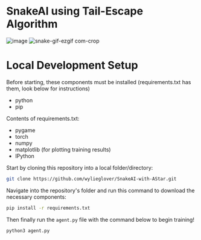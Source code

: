 # SnakeAI using Tail-Escape Algorithm
![image](https://github.com/wylieglover/SnakeAI-With-TailEscape/assets/70774631/26ea0245-4ef1-402d-a9bd-68796c423d4c)
![snake-gif-ezgif com-crop](https://github.com/wylieglover/SnakeAI-With-TailEscape/assets/70774631/08da5c8f-9d29-43c4-91c2-1b4e896224f7)

# Local Development Setup
Before starting, these components must be installed (requirements.txt has them, look below for instructions)

- python
- pip

Contents of requirements.txt:

- pygame
- torch
- numpy
- matplotlib (for plotting training results)
- IPython

Start by cloning this repository into a local folder/directory:
```sh
git clone https://github.com/wylieglover/SnakeAI-with-AStar.git
```

Navigate into the repository's folder and run this command to download the necessary components:
```sh
pip install -r requirements.txt
```

Then finally run the ```agent.py``` file with the command below to begin training!
```sh
python3 agent.py
```
